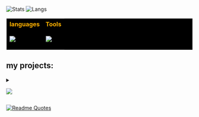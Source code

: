 <!--
- 🔭 I’m currently accepting orders on fiverr (same username)
- 🌱 I’m currently learning AI data analysis
- 📫 How to reach me: write to me on fiverr
- 😄 Pronouns: he/him
-->
![Stats](https://github-readme-stats.vercel.app/api?username=Fgamervisa&show_icons=true&theme=vision-friendly-dark)
![Langs](https://github-readme-stats.vercel.app/api/top-langs?username=fgamervisa&show_icons=true&theme=vision-friendly-dark&locale=en&layout=compact)


<!-- list of languages and tools: python, nodejs, sql, html, css, bootstrap, arduino, visual studio, pycharm-->
<table style="background-color: #000000 !important; color: #FFB000 !important; border: 1px solid #E4E2E2 !important">
<tr>
<th> languages </th>
<th> Tools </th>
</tr>
<tr>
<td>

[![](https://skillicons.dev/icons?i=py,arduino,js,nodejs,html,bootstrap,css,mysql&perline=4)](https://skillicons.dev)

</td>
<td>

![](https://skillicons.dev/icons?i=vscode,anaconda,linux&perline=4)

</td>
</tr>
</table>

## my projects:

<details>
  <summary>
    
  ![](https://skillicons.dev/icons?i=py&perline=4)
    
  </summary>

> [CheatPapers](https://github.com/Fgamervisa/CheatPapers-language/tree/main)
  
  
</details>


[![Readme Quotes](https://quotes-github-readme.vercel.app/api?type=horizontal&?theme=monokai)](https://github.com/piyushsuthar/github-readme-quotes)
